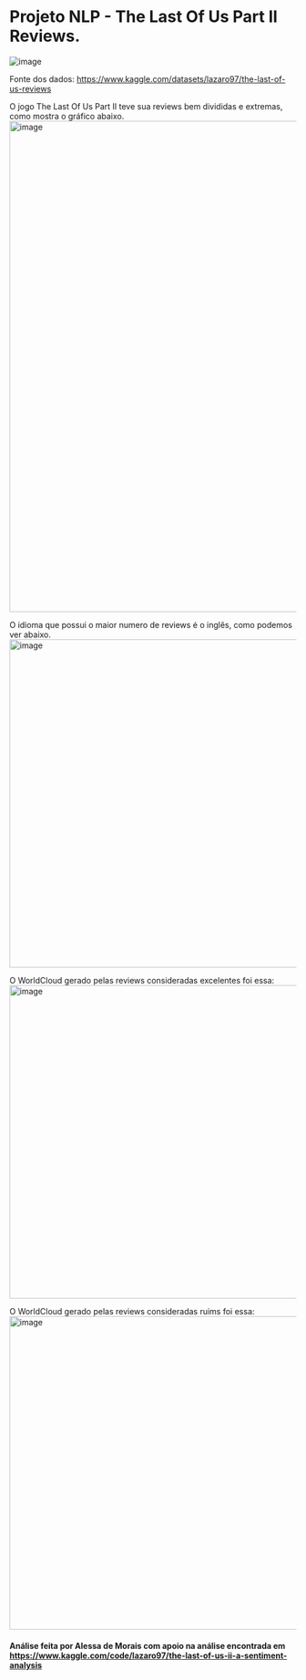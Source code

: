 # Projeto NLP - The Last Of Us Part II Reviews. 

![image](https://user-images.githubusercontent.com/97564327/205689698-6baaf3a5-b960-4271-a9b5-6a7f5b8c88bb.png)



Fonte dos dados: https://www.kaggle.com/datasets/lazaro97/the-last-of-us-reviews
</p> O jogo The Last Of Us Part II teve sua reviews bem divididas e extremas, como mostra o gráfico abaixo. 
<img width="862" alt="image" src="https://user-images.githubusercontent.com/97564327/205687894-23c7e6a5-b35d-46f1-a782-62f4840d0d30.png">

</p> O idioma que possui o maior numero de reviews é o inglês, como podemos ver abaixo.
<img width="576" alt="image" src="https://user-images.githubusercontent.com/97564327/205688209-12262a45-a65c-44f3-8685-4ee51023563a.png">

</p> O WorldCloud gerado pelas reviews consideradas excelentes foi essa: 
<img width="550" alt="image" src="https://user-images.githubusercontent.com/97564327/205688972-4eb5e391-342b-4572-b5a3-3e599cef166e.png">

</p> O WorldCloud gerado pelas reviews consideradas ruims foi essa: 
<img width="550" alt="image" src="https://user-images.githubusercontent.com/97564327/205689127-bf573dbc-9338-49ec-aa95-c66e1fc10595.png">



#### Análise feita por Alessa de Morais com apoio na análise encontrada em https://www.kaggle.com/code/lazaro97/the-last-of-us-ii-a-sentiment-analysis
